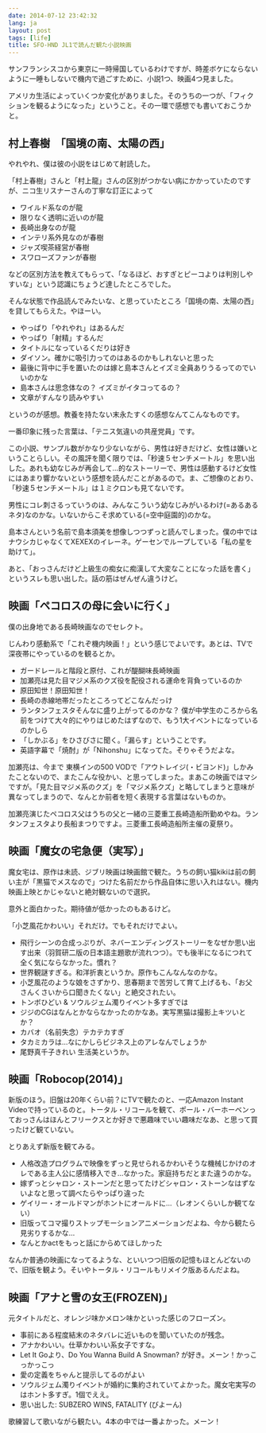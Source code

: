```yaml
---
date: 2014-07-12 23:42:32
lang: ja
layout: post
tags: [life]
title: SFO-HND JL1で読んだ観た小説映画
---
```

サンフランシスコから東京に一時帰国しているわけですが、時差ボケにならないように一睡もしないで機内で過ごすために、小説1つ、映画4つ見ました。

アメリカ生活によっていくつか変化がありました。そのうちの一つが、「フィクションを観るようになった」ということ。その一環で感想でも書いておこうかと。

## 村上春樹　「国境の南、太陽の西」

やれやれ、僕は彼の小説をはじめて射読した。

「村上春樹」さんと「村上龍」さんの区別がつかない病にかかっていたのですが、ニコ生リスナーさんの丁寧な訂正によって

- ワイルド系なのが龍
- 限りなく透明に近いのが龍
- 長崎出身なのが龍
- インテリ系外見なのが春樹
- ジャズ喫茶経営が春樹
- スワローズファンが春樹

などの区別方法を教えてもらって、「なるほど、おすぎとピーコよりは判別しやすいな」という認識にちょうど達したところでした。

そんな状態で作品読んでみたいな、と思っていたところ「国境の南、太陽の西」を貸してもらえた。やほーい。

- やっぱり「やれやれ」はあるんだ
- やっぱり「射精」するんだ
- タイトルになっているくだりは好き
- ダイソン。確かに吸引力ってのはあるのかもしれないと思った
- 最後に背中に手を置いたのは嫁と島本さんとイズミ全員ありうるってのでいいのかな
- 島本さんは思念体なの？ イズミがイタコってるの？
- 文章がすんなり読みやすい

というのが感想。教養を持たない末永たすくの感想なんてこんなものです。

一番印象に残った言葉は、「テニス気違いの共産党員」です。

この小説、サンプル数がかなり少ないながら、男性は好きだけど、女性は嫌いということらしい。その風評を聞く限りでは、「秒速５センチメートル」を思い出した。あれも幼なじみが再会して…的なストーリーで、男性は感動するけど女性にはあまり響かないという感想を読んだことがあるので。ま、ご想像のとおり、「秒速５センチメートル」は１ミクロンも見てないです。

男性にコレ刺さるっていうのは、みんなこういう幼なじみがいるわけ(=あるあるネタ)なのかな。いないからこそ求めている(=空中庭園的)のかな。

島本さんという名前で島本須美を想像しつつずっと読んでしまった。僕の中ではナウシカじゃなくてXEXEXのイレーネ。ゲーセンでループしている「私の星を助けて」。

あと、「おっさんだけど上級生の痴女に痴漢して大変なことになった話を書く」というスレも思い出した。話の筋はぜんぜん違うけど。

## 映画「ペコロスの母に会いに行く」

僕の出身地である長崎映画なのでセレクト。

じんわり感動系で「これぞ機内映画！」という感じでよいです。あとは、TVで深夜帯にやっているのを観るとか。

- ガードレールと階段と原付、これが醍醐味長崎映画
- 加瀬亮は見た目マジメ系のクズ役を配役される運命を背負っているのか
- 原田知世！原田知世！
- 長崎の赤線地帯だったところってどこなんだっけ
- ランタンフェスタそんなに盛り上がってるのかな？ 僕が中学生のころから名前をつけて大々的にやりはじめたはずなので、もう1大イベントになっているのかしら
- 「しかぶる」をひさびさに聞く。「漏らす」ということです。
- 英語字幕で「焼酎」が「Nihonshu」になってた。そりゃそうだよな。

加瀬亮は、今まで 東横インの500 VODで「アウトレイジ(・ビヨンド)」しかみたことないので、またこんな役かい、と思ってしまった。まあこの映画ではマシですが。「見た目マジメ系のクズ」を「マジメ系クズ」と略してしまうと意味が異なってしまうので、なんとか前者を短く表現する言葉はないものか。

加瀬亮演じたペコロス父はうちの父と一緒の三菱重工長崎造船所勤めやね。ランタンフェスタより長船まつりですよ。三菱重工長崎造船所主催の夏祭り。

## 映画「魔女の宅急便（実写）」

魔女宅は、原作は未読、ジブリ映画は映画館で観た。うちの飼い猫kikiは前の飼い主が「黒猫でメスなので」つけた名前だから作品自体に思い入れはない。機内映画上映とかじゃないと絶対観ないので選択。　

意外と面白かった。期待値が低かったのもあるけど。

「小芝風花かわいい」それだけ。でもそれだけでよい。

- 飛行シーンの合成っぷりが、ネバーエンディングストーリーをなぜか思い出す出来（羽賀研二版の日本語主題歌が流れつつ）。でも後半になるにつれて全く気にならなかった。慣れ？
- 世界観謎すぎる。和洋折衷というか。原作もこんなんなのかな。
- 小芝風花のような娘をさずかり、思春期まで苦労して育て上げるも、「お父さんくさいから口聞きたくない」と絶交されたい。
- トンボひどい & ソウルジェム濁りイベント多すぎでは
- ジジのCGはなんとかならなかったのかなあ。実写黒猫は撮影上キツいとか？
- カバオ（名前失念）テカテカすぎ
- タカミカラは…なにかしらビジネス上のアレなんでしょうか
- 尾野真千子きれい 生活美というか。

## 映画「Robocop(2014)」

新版のほう。旧盤は20年くらい前？にTVで観たのと、一応Amazon Instant Videoで持っているのと。トータル・リコールを観て、ポール・バーホーベンっておっさんはほんとフリークスとか好きで悪趣味でいい趣味だなあ、と思って買ったけど観ていない。

とりあえず新版を観てみる。

- 人格改造プログラムで映像をずっと見せられるかわいそうな機械じかけのオレである主人公に感情移入でき…なかった。家庭持ちだとまた違うのかな。
- 嫁ずっとシャロン・ストーンだと思ってたけどシャロン・ストーンなはずないよなと思って調べたらやっぱり違った
- ゲイリー・オールドマンがホントにオールドに…（レオンくらいしか観てない）
- 旧版ってコマ撮りストップモーションアニメーションだよね、今から観たら見劣りするかな…
- なんとかactをもっと話にからめてほしかった

なんか普通の映画になってるような、といいつつ旧版の記憶もほとんどないので、旧版を観よう。そいやトータル・リコールもリメイク版あるんだよね。

## 映画「アナと雪の女王(FROZEN)」

元タイトルだと、オレンジ味かメロン味かといった感じのフローズン。

- 事前にある程度結末のネタバレに近いものを聞いていたのが残念。
- アナかわいい。仕草かわいい系女子ですな。
- Let It Goより、Do You Wanna Build A Snowman? が好き。メーン！かっこっかっこっ
- 愛の定義をちゃんと提示してるのがよい
- ソウルジェム濁りイベントが婚約に集約されていてよかった。魔女宅実写のはホント多すぎ。1個でええ。
- 思い出した: SUBZERO WINS, FATALITY (びよーん)

歌練習して歌いながら観たい。4本の中では一番よかった。メーン！
